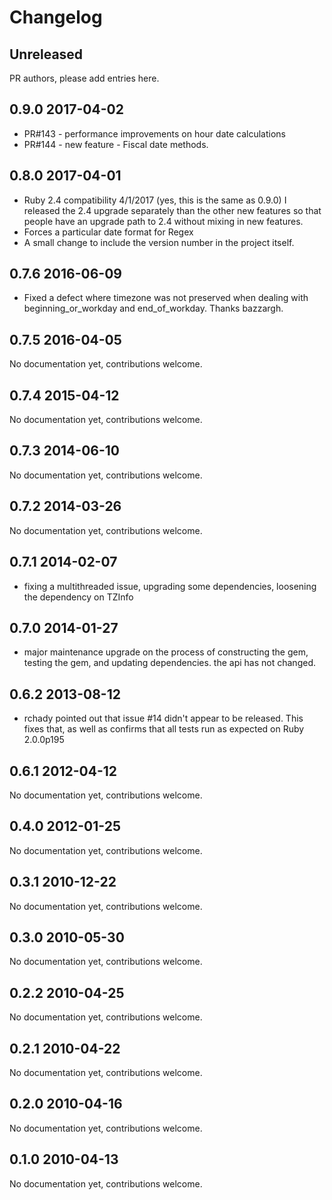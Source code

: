 # Changelog

## Unreleased

PR authors, please add entries here.

## 0.9.0 2017-04-02

- PR#143 - performance improvements on hour date calculations
- PR#144 - new feature - Fiscal date methods.

## 0.8.0 2017-04-01

- Ruby 2.4 compatibility 4/1/2017 (yes, this is the same as 0.9.0)
  I released the 2.4 upgrade separately than the other new features
  so that people have an upgrade path to 2.4 without mixing in new
  features.
- Forces a particular date format for Regex
- A small change to include the version number in the project itself.

## 0.7.6 2016-06-09

- Fixed a defect where timezone was not preserved when dealing with
  beginning_or_workday and end_of_workday. Thanks bazzargh.

## 0.7.5 2016-04-05

No documentation yet, contributions welcome.

## 0.7.4 2015-04-12

No documentation yet, contributions welcome.

## 0.7.3 2014-06-10

No documentation yet, contributions welcome.

## 0.7.2 2014-03-26

No documentation yet, contributions welcome.

## 0.7.1 2014-02-07

- fixing a multithreaded issue, upgrading some dependencies, loosening the 
  dependency on TZInfo

## 0.7.0 2014-01-27

- major maintenance upgrade on the process of constructing the gem, testing 
  the gem, and updating dependencies. the api has not changed.

## 0.6.2 2013-08-12

- rchady pointed out that issue #14 didn't appear to be released.  This fixes
  that, as well as confirms that all tests run as expected on Ruby 2.0.0p195

## 0.6.1 2012-04-12

No documentation yet, contributions welcome.

## 0.4.0 2012-01-25

No documentation yet, contributions welcome.

## 0.3.1 2010-12-22

No documentation yet, contributions welcome.

## 0.3.0 2010-05-30

No documentation yet, contributions welcome.

## 0.2.2 2010-04-25

No documentation yet, contributions welcome.

## 0.2.1 2010-04-22

No documentation yet, contributions welcome.

## 0.2.0 2010-04-16

No documentation yet, contributions welcome.

## 0.1.0 2010-04-13

No documentation yet, contributions welcome.
